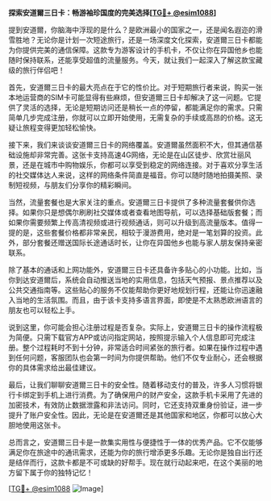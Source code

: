 **探索安道爾三日卡：畅游袖珍国度的完美选择[[TG💪+ @esim1088](https://t.me/s/esim1088)]**

提到安道爾，你脑海中浮现的是什么？是欧洲最小的国家之一，还是闻名遐迩的滑雪胜地？无论你是计划一次短途旅行，还是一场深度文化探索，安道爾三日卡都能为你提供完美的通信保障。这款专为游客设计的手机卡，不仅让你在异国他乡也能随时保持联系，还能享受超值的流量服务。今天，就让我们一起深入了解这款宝藏级的旅行伴侣吧！

首先，安道爾三日卡的最大亮点在于它的性价比。对于短期旅行者来说，购买一张本地运营商的SIM卡可能显得有些麻烦，但安道爾三日卡却解决了这一问题。它提供了灵活的选择，无论是短期访问还是稍长一点的停留，都能满足你的需求。只需简单几步完成注册，你就可以立即开始使用，无需复杂的手续或高昂的价格。这无疑让旅程变得更加轻松愉快。

接下来，我们来谈谈安道爾三日卡的网络覆盖。安道爾虽然面积不大，但其通信基础设施却非常完善。这张卡支持高速4G网络，无论是在山区徒步、欣赏壮丽风景，还是在城市中购物娱乐，你都可以享受到稳定的网络连接。对于喜欢分享生活的社交媒体达人来说，这样的网络条件简直是福音。你可以随时随地拍摄美照、录制短视频，与朋友们分享你的精彩瞬间。

当然，流量套餐也是大家关注的重点。安道爾三日卡提供了多种流量套餐供你选择。如果你只是想偶尔刷刷社交媒体或者查看地图导航，可以选择基础版套餐；而如果你需要频繁上传高清视频或进行视频通话，则可以升级到高流量版本。值得一提的是，这些套餐价格都非常亲民，相较于漫游费用，绝对是一笔划算的投资。此外，部分套餐还赠送国际长途通话时长，让你在异国他乡也能与家人朋友保持亲密联系。

除了基本的通话和上网功能外，安道爾三日卡还具备许多贴心的小功能。比如，当你到达安道爾后，系统会自动推送当地的实用信息，包括天气预报、景点推荐以及公共交通指南等。这些贴心的服务不仅能帮助你更好地规划行程，还能让你迅速融入当地的生活氛围。而且，由于该卡支持多语言界面，即使是不太熟悉欧洲语言的朋友也可以轻松上手。

说到这里，你可能会担心注册过程是否复杂。实际上，安道爾三日卡的操作流程极为简便。只需下载官方APP或访问指定网站，按照提示输入个人信息即可完成注册。整个过程耗时不到十分钟，非常适合时间紧张的旅行者。如果在操作过程中遇到任何问题，客服团队也会第一时间为你提供帮助。他们不仅专业耐心，还会根据你的具体需求给出最佳建议。

最后，让我们聊聊安道爾三日卡的安全性。随着移动支付的普及，许多人习惯将银行卡绑定到手机上进行消费。为了确保用户的财产安全，这款手机卡采用了先进的加密技术，有效防止数据泄露和非法访问。同时，它还支持双重身份验证，进一步提升了账户安全性。因此，无论是在安道爾还是其他国家和地区，你都可以放心大胆地使用这张卡。

总而言之，安道爾三日卡是一款集实用性与便捷性于一体的优秀产品。它不仅能够满足你在旅途中的通讯需求，还能为你的旅行增添更多乐趣。无论你是独自出行还是结伴而行，这款卡都是不可或缺的好帮手。现在就行动起来吧，在这个美丽的地方留下属于你的独特记忆！

[[TG💪+ @esim1088](https://t.me/s/esim1088) ![Image](https://i.postimg.cc/4NQfJmqS/Snipaste-2025-05-13-00-14-12.png)]